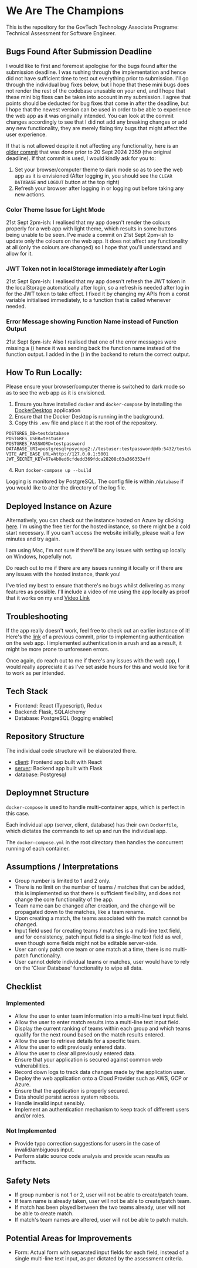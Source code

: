 # We Are The Champions

This is the repository for the GovTech Technology Associate Programe: Technical Assessment for Software Engineer.

## Bugs Found After Submission Deadline

I would like to first and foremost apologise for the bugs found after the submission deadline. I was rushing through the implementation and hence did not have sufficient time to test out everything prior to submission. I'll go through the individual bug fixes below, but I hope that these mini bugs does not render the rest of the codebase unusable on your end, and I hope that these mini big fixes can be taken into account in my submission. I agree that points should be deducted for bug fixes that come in after the deadline, but I hope that the newest version can be used in order to be able to experience the web app as it was originally intended. You can look at the commit changes accordingly to see that I did not add any breaking changes or add any new functionality, they are merely fixing tiny bugs that might affect the user experience.

If that is not allowed despite it not affecting any functionality, here is an [older commit](https://github.com/jasonang0210/tap-technical-assessment/tree/a0c0e3ad408fd43e047e4c361a1024597f11dcff) that was done prior to 20 Sept 2024 2359 (the original deadline).
If that commit is used, I would kindly ask for you to:

1. Set your browser/computer theme to dark mode so as to see the web app as it is envisioned (After logging in, you should see the `CLEAR DATABASE` and `LOGOUT` button at the top right)
2. Refresh your browser after logging in or logging out before taking any new actions.

### Color Theme Issue for Light Mode

21st Sept 2pm-ish: I realised that my app doesn't render the colours properly for a web app with light theme, which results in some buttons being unable to be seen.
I've made a commit on 21st Sept 2pm-ish to update only the colours on the web app. It does not affect any functionality at all (only the colours are changed) so I hope that you'll understand and allow for it.

### JWT Token not in localStorage immediately after Login

21st Sept 8pm-ish: I realised that my app doesn't refresh the JWT token in the localStorage automatically after login, so a refresh is needed after log in for the JWT token to take effect. I fixed it by changing my APIs from a const variable initialised immediately, to a function that is called whenever needed.

### Error Message showing Function Name instead of Function Output

21st Sept 8pm-ish: Also I realised that one of the error messages were missing a () hence it was sending back the function name instead of the function output. I added in the () in the backend to return the correct output.

## How To Run Locally:

Please ensure your browser/computer theme is switched to dark mode so as to see the web app as it is envisioned.

1. Ensure you have installed `docker` and `docker-compose` by installing the [DockerDesktop](https://www.docker.com/products/docker-desktop/) application
2. Ensure that the Docker Desktop is running in the background.
3. Copy this `.env` file and place it at the root of the repository.

```
POSTGRES_DB=testdatabase
POSTGRES_USER=testuser
POSTGRES_PASSWORD=testpassword
DATABASE_URI=postgresql+psycopg2://testuser:testpassword@db:5432/testdatabase
VITE_API_BASE_URL=http://127.0.0.1:5001
JWT_SECRET_KEY=67e4b0ed6cfdedd369fdca28208c03a366353eff
```

4. Run `docker-compose up --build`

Logging is monitored by PostgreSQL. The config file is within `/database` if you would like to alter the directory of the log file.

## Deployed Instance on Azure

Alternatively, you can check out the instance hosted on Azure by clicking [here](https://tap-frontend-hxa3g4emgqbsb6f0.southeastasia-01.azurewebsites.net/). I'm using the free tier for the hosted instance, so there might be a cold start necessary. If you can't access the website initially, please wait a few minutes and try again.

I am using Mac, I'm not sure if there'll be any issues with setting up locally on Windows, hopefully not.

Do reach out to me if there are any issues running it locally or if there are any issues with the hosted instance, thank you!

I've tried my best to ensure that there's no bugs whilst delivering as many features as possible. I'll include a video of me using the app locally as proof that it works on my end
[Video Link](https://vimeo.com/1011380554?share=copy)

## Troubleshooting

If the app really doesn't work, feel free to check out an earlier instance of it! Here's the [link](https://github.com/jasonang0210/tap-technical-assessment/tree/9d2e281c8b29832f19882215936d45baf4a34306) of a previous commit, prior to implementing authentication on the web app. I implemented authentication in a rush and as a result, it might be more prone to unforeseen errors.

Once again, do reach out to me if there's any issues with the web app, I would really appreciate it as I've set aside hours for this and would like for it to work as per intended.

## Tech Stack

- Frontend: React (Typescript), Redux
- Backend: Flask, SQLAlchemy
- Database: PostgreSQL (logging enabled)

## Repository Structure

The individual code structure will be elaborated there.

- [client](https://github.com/jasonang0210/tap-technical-assessment/blob/main/client/README.md): Frontend app built with React
- [server](https://github.com/jasonang0210/tap-technical-assessment/blob/main/server/README.md): Backend app built with Flask
- database: Postgresql

## Deploymnet Structure

`docker-compose` is used to handle multi-container apps, which is perfect in this case.

Each individual app (server, client, database) has their own `Dockerfile`, which dictates the commands to set up and run the individual app.

The `docker-compose.yml` in the root directory then handles the concurrent running of each container.

## Assumptions / Interpretations

- Group number is limited to 1 and 2 only.
- There is no limit on the number of teams / matches that can be added, this is implemented so that there is sufficient flexibility, and does not change the core functionality of the app.
- Team name can be changed after creation, and the change will be propagated down to the matches, like a team rename.
- Upon creating a match, the teams associated with the match cannot be changed.
- Input field used for creating teams / matches is a multi-line text field, and for consistency, patch input field is a single-line text field as well, even though some fields might not be editable server-side.
- User can only patch one team or one match at a time, there is no multi-patch functionality.
- User cannot delete individual teams or matches, user would have to rely on the 'Clear Database' functionality to wipe all data.

## Checklist

### Implemented

- Allow the user to enter team information into a multi-line text input field.
- Allow the user to enter match results into a multi-line text input field.
- Display the current ranking of teams within each group and which teams qualify for the next round based on the match results entered.
- Allow the user to retrieve details for a specific team.
- Allow the user to edit previously entered data.
- Allow the user to clear all previously entered data.
- Ensure that your application is secured against common web vulnerabilities.
- Record down logs to track data changes made by the application user.
- Deploy the web application onto a Cloud Provider such as AWS, GCP or Azure.
- Ensure that the application is properly secured.
- Data should persist across system reboots.
- Handle invalid input sensibly.
- Implement an authentication mechanism to keep track of different users and/or roles.

### Not Implemented

- Provide typo correction suggestions for users in the case of invalid/ambiguous input.
- Perform static source code analysis and provide scan results as artifacts.

## Safety Nets

- If group number is not 1 or 2, user will not be able to create/patch team.
- If team name is already taken, user will not be able to create/patch team.
- If match has been played between the two teams already, user will not be able to create match.
- If match's team names are altered, user will not be able to patch match.

## Potential Areas for Improvements

- Form: Actual form with separated input fields for each field, instead of a single multi-line text input, as per dictated by the assessment criteria.
